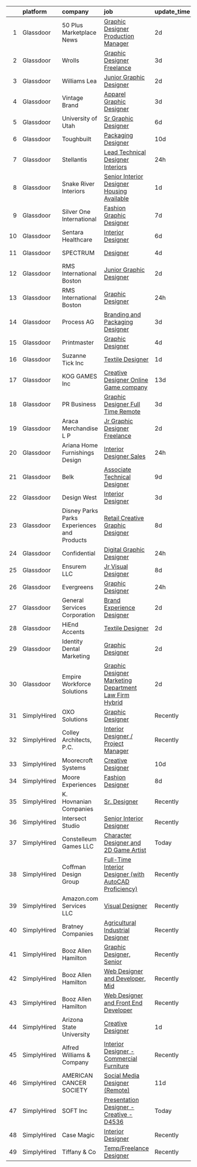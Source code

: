 

|    | platform    | company                                      | job                                                                                                                                                                                                                                                                                                                                                                                                                                                                                                                                                                                                                                                                                                                                                                                                                                                                                                                                                                                                                                                                                                                                                                                                                                                                                                                                                                                                                                                                                                                                     | update_time   | location                |
|---:|:------------|:---------------------------------------------|:----------------------------------------------------------------------------------------------------------------------------------------------------------------------------------------------------------------------------------------------------------------------------------------------------------------------------------------------------------------------------------------------------------------------------------------------------------------------------------------------------------------------------------------------------------------------------------------------------------------------------------------------------------------------------------------------------------------------------------------------------------------------------------------------------------------------------------------------------------------------------------------------------------------------------------------------------------------------------------------------------------------------------------------------------------------------------------------------------------------------------------------------------------------------------------------------------------------------------------------------------------------------------------------------------------------------------------------------------------------------------------------------------------------------------------------------------------------------------------------------------------------------------------------|:--------------|:------------------------|
|  1 | Glassdoor   | 50 Plus Marketplace News                     | [Graphic Designer Production Manager](https://www.glassdoor.com/partner/jobListing.htm?pos=119&ao=1110586&s=58&guid=00000181b887a100a36df6419f858a73&src=GD_JOB_AD&t=SR&vt=w&ea=1&cs=1_55571160&cb=1656658305872&jobListingId=1007969122941&cpc=1FDE87803EF93CD3&jrtk=3-0-1g6s8f8efk24g801-1g6s8f8esi6hs800-6bf9fedd19a12e19--6NYlbfkN0CvahHJL5dpwIe5nlYo2UZJB8CTXAEl9vJAxrd3EfdRQUiXPXWjnUXGn1R-3QLhorYvJltE_1l71F4RXX-FUMa5A4qz_cLR_RcL9qVK5a8LVnb1F04uU-f9qthlY1j6S6Xvr5TlpGedUeg0Tt371FcATXDJ2MP1HqzngRUML2PKuzvsusNDJopNtjwUGdAEbzIlUBjTc__att_Vrm_taTpEwyDPD_zMO0D6uXlKqwAcIkInF5MzfFohQpF_MzwDhdstQH_aTntkhBgQtl5g7M7wgjRv6fxpsUmOIPQ5wD0IIyoeUaTOGNm7XzG81Sn6gZHN2WlNHceDt-UidA9552nlESwys2T4cyaXUAWwXyiNe3NpvUZL4LNfi52kWkIX24mzzBtOZ3kRSHHGYVwrNyZBRGA4jRrzh0FPDPfU-cbjjF5tgPk0upb7NYknoH8LLZeLHztEVkZFzNoEn953GXVjeUxpqB3BGBZHuqM07Z15YLiuW4Ugex0G4MD89NQ-7wvO-3e03Jl4Uw%3D%3D)                                                                                                                                                                                                                                                                                                                                                                                                                                                                                                                                                                                                                                              | 2d            | Denver, CO              |
|  2 | Glassdoor   | Wrolls                                       | [Graphic Designer  Freelance ](https://www.glassdoor.com/partner/jobListing.htm?pos=129&ao=1110586&s=58&guid=00000181b887a100a36df6419f858a73&src=GD_JOB_AD&t=SR&vt=w&ea=1&cs=1_fa25b1c3&cb=1656658305874&jobListingId=1007966460569&cpc=1160948BCBA38B5B&jrtk=3-0-1g6s8f8efk24g801-1g6s8f8esi6hs800-041ec3a71ec7807b--6NYlbfkN0B-D9-9NFQVGBNdNPNKC6utMsn0MpSYDnBZpXH1dBjhhxFfKCu1Pp5vlKVK-P3_F2jnPn6QJJJN5KHhZ8PKCmg6NVPN9-tVtgVUiGrrU-n9in23sQ6zbgyVlcJRmKKULNjCNxwFH6PPJtV_IJyKgIwXsif3Vb7LYdNIXCJ9j_fqp3uMoQmbofBx34BY6Qy2o2wALsuo7J1sPKtQ_aX10xD1szMnwQJG67oegJbM3y06QpwnWJUapOaZcpRdt2ohSwtsbs5gMlWK5Rbuq2duZYCA-g69ked5Ag9mgL0FeCg6Q5lxlEnGcf8Fj3qy3A3Q-LHIsrZrHjszc7YcQRSPELwD1ZeviKlCwSJfbh5aOf44RKaqKSfZD_Z2E6tgUxAlEnPqxRWN5Rdyk1GxC6sRBweGrbz7HtAwSDgH7oavhJQxlRvpwLurIdPa8ipoq3e7ZUk7H4_VecnDOrBbrFRMjWfRk0mPLu8DsIXatXjrMrPXGAr-ED0OYR8h78rDGL14-Lg%3D)                                                                                                                                                                                                                                                                                                                                                                                                                                                                                                                                                                                                                                                                   | 3d            | New York, NY            |
|  3 | Glassdoor   | Williams Lea                                 | [Junior Graphic Designer](https://www.glassdoor.com/partner/jobListing.htm?pos=127&ao=1110586&s=58&guid=00000181b887a100a36df6419f858a73&src=GD_JOB_AD&t=SR&vt=w&cs=1_61b11529&cb=1656658305873&jobListingId=1007969808757&cpc=39A4E8CE329AB187&jrtk=3-0-1g6s8f8efk24g801-1g6s8f8esi6hs800-053d4a47694d9499--6NYlbfkN0Afw57Q_E86u0n5pDRa3a1ggl-5Y7CLs5OS8nOb7Upq0HshX7XhsFt-2pElKuJrb7zKk3yROsWDbkyHDyRVqytGe8DvKkNZlV7bY55yCgphnPG8le7go8oN4MJFO_zmXFZcVFWRucrqonM9smp3lio9p6vFvBXrzlz2NPL1TbMx7TphFZlGxdalpI4Z_fVzOQ6tPpn-RyR3lms2sUD7p1jwBtiWCHCtuhCryOM9nbWfNvXokADI8FCku-SzblDDcrg3gSuEpKy9yWn4EqOe7cpqfERv6EXeg5G2TP--h_aLDaJ_jbPJ5hos0HSFzpEXMGnmQzK9aG1i1ocEMFWdqdsuJEF8p35jl6O7PGUB5_zN5bBF4gTE9CHZlNM0CMzZ_qe12v22_N_JVaz-zK-lEsYUQy39HBHJdnbGEw-jZch-i5BUNABU2j8RtP8S-p7BUZBnGi4cJXF0G9KzV_wL1-x_5zRh4FOGRhNs3H7YWy6aUc7mbduAHfKtWcC3Cd3iATzSPagQRdc10NQWsecfTKqHpOoHpP2e9X-lYZD76Q7x6EibPVaCDiXxcPV7fJJQqkW3B8weIlXqzOYF6IQkZVTSEKhVa2nwp_cpz25Y2cqHRWf1n9nQdUyjS02gXzCKn8pj5hrIcjfRoYivhnNA_J54iV_5astMH1j_6pkmQZps3EOpj_7F-fukMQ3S6m8JmZDUtM4XxYvuZ6fqNzxVoToSRsejKCzCaKSyLOJKGRebisRKNjEGkb07QiKE7Qh9NRCeRBduy54SQw%3D%3D)                                                                                                                                                                                                                                                                                                                                                                                               | 2d            | New York, NY            |
|  4 | Glassdoor   | Vintage Brand                                | [Apparel Graphic Designer](https://www.glassdoor.com/partner/jobListing.htm?pos=111&ao=1110586&s=58&guid=00000181b887a100a36df6419f858a73&src=GD_JOB_AD&t=SR&vt=w&ea=1&cs=1_5c965de3&cb=1656658305871&jobListingId=1007966596963&cpc=48B9F4758953335C&jrtk=3-0-1g6s8f8efk24g801-1g6s8f8esi6hs800-38afed33ba83a072--6NYlbfkN0Cp_WSJKd_Pz82imZmURPbhd3kYBsiZi4lpMLOH6vOlLHXZ4NTKdKhMpodYg_ElUV7cxQWFwLcKdSa0rBgfGTtG9OcXUcYLi8qERdJqGePMQ73YsA5PkjWWSNlxCsMhJwaP9JHe2F1Qtix47jYDXJxKjCDlIfiwhvKHlYhYGpwz40NeK4bEwCyANToXW77uptGZkvnuMpGUF0RFPXbJlPkK7Fmux2hQ-Ls1jNXEVsC6cBwKGY2r4754T_6wDpQ4JesS0xN3-4S4u-nQ9Le-epxX7uaZRh4NkYO9mDjfHBc_LKZb_1DoEfROFh5OA83zm5qy6wO2tZTYZoxomz4dOCIkst-BUii5FEuneiHjrhlf_8QDmNe2uD86HOrF-rJa_K1sG-msb3tBlP-jgq8ipYPM0LAgygitDZ_xDmf3_aHNDsdcjSkJ5iP1YTdZDJtjOYX-mroCFw49iIF3nYFmuBWgF6QMA-zjHCxziLrFNJCdDow-GR2CJf85FO2MXyUdgCo%3D)                                                                                                                                                                                                                                                                                                                                                                                                                                                                                                                                                                                                                                                                       | 3d            | Remote                  |
|  5 | Glassdoor   | University of Utah                           | [Sr  Graphic Designer](https://www.glassdoor.com/partner/jobListing.htm?pos=113&ao=1110586&s=58&guid=00000181b887a100a36df6419f858a73&src=GD_JOB_AD&t=SR&vt=w&cs=1_194f9658&cb=1656658305871&jobListingId=1007961571118&cpc=320F474EFE2ECF9F&jrtk=3-0-1g6s8f8efk24g801-1g6s8f8esi6hs800-afc3bb64af27eadc--6NYlbfkN0CeT8FX21qA8aHoekqZMuZU4Mih5bXiRa2bV6asheKhAhaoLeXTMF9jHbL_UojsfzqzpSHmIs4S45S-29HJSgN8AW0ieo0uTzEy07rGXdMiyDQ0-uNhXp1bBgZ8U8mVOY3YD9WiBHEiWtRotGI5-_ogRUOPYmC2ah_FP9f_pfDImqohgzOxIqRRmvTWiW549aXRyRAE8SYo9SCOCYNr1IelXOZvsSh8RRU7evYL1Ajmf91IuptqjhjOUg0zQZM4b2iTw7YCgAPGiYl4iD5ssHeHyqpOI4WZjCSuQOtYqXXbyLmUWGfheVbsnWK_B95M9Cou6xbiVLrGtcdWOBxwHo8rvqilA8iQbieCYOQucQpF2-MiuvsoL4-IzJsPMgxLlZJe3DKf71ZQVqxsc40m-q_IT4Z0AqSPYOQMB3TcMx0DZkYPr2ZqdK2EsBWe7cvmCZSSYp5sbmXRRn2qvcRKtCqigYLzuvSHsVA%3D)                                                                                                                                                                                                                                                                                                                                                                                                                                                                                                                                                                                                                                                                                                                | 6d            | Salt Lake City, UT      |
|  6 | Glassdoor   | Toughbuilt                                   | [Packaging Designer](https://www.glassdoor.com/partner/jobListing.htm?pos=108&ao=1110586&s=58&guid=00000181b887a100a36df6419f858a73&src=GD_JOB_AD&t=SR&vt=w&ea=1&cs=1_17ee2aa9&cb=1656658305871&jobListingId=1007952430060&cpc=2069669CCECE0501&jrtk=3-0-1g6s8f8efk24g801-1g6s8f8esi6hs800-0b7d8448e62768bf--6NYlbfkN0C4BDBIIfYywdCnnQWSiy8nzgMXr_T-T3FVOPaJNWu58sZHQP4c05NbEHUnsO5ve6OuW10Oli3_DUMNxbEVmi82GZmU4jdpu38fPRpG0ek7tOhAinm8wbXyoXwmhT4b-mWKUgANTIcKIc0X1YcIpVF_SewikGBWXDbuiZcao1ss5ro8kVCe8W_Leo9dzysIyxE5aj383b1WEFAfQ65hEZcs9j7cB5rCEOBkI-vJ-hRdFmbeWc4wMKWU8YTGiIuaiZeZm_4wugnMIVo-zWkZOoU4GzyTHDdMZ9J4Qt5MwQ6AG3hjwSqwNnJhvmQ8p9o9HeLY_e3FCjM6sZQJLYUf46gEshT8MEM4vCP2S8cH9fUPgQudvRAv8EW3CqiC564tyGXwDHuyqCzIQ4HLCXxvPPaQQCMzePLWrzQ09zum25alVMopfr2dDwtOBqf-vejQAzOIIW246UNUmgf-1rgRv9RrvoNUcN0Qsm0d3b_RPboDkqqVxSdR7hGeBCqe7KTl1zYxRN8BcURaZSHGMw77Jq6-)                                                                                                                                                                                                                                                                                                                                                                                                                                                                                                                                                                                                                                                           | 10d           | Irvine, CA              |
|  7 | Glassdoor   | Stellantis                                   | [Lead Technical Designer  Interiors](https://www.glassdoor.com/partner/jobListing.htm?pos=128&ao=1110586&s=58&guid=00000181b887a100a36df6419f858a73&src=GD_JOB_AD&t=SR&vt=w&cs=1_0321573b&cb=1656658305873&jobListingId=1007975470257&cpc=84DBBAA61F05C438&jrtk=3-0-1g6s8f8efk24g801-1g6s8f8esi6hs800-a7487a9b286068ec--6NYlbfkN0ACPwgM8vN-agjfeQIp8j7bA6rWcStjIJMvSUoZk9GVGRcZyvcTqF-a7gQxn3akunbtl0DcCakr4CSyr1viAjE9pcDhFILEsXuSi_Mn9sUUVHunI70-08VZWDUmo2uobld-tVXQIQUQ4_mut7DLDz-vEaDsLcDzFwSnXIcq6GzMxK-eFMwbWXPw2m_szspC4s2htaTN3ddSaDadw8s2izmkL9cEtSCtaaQlJLHXdWViIM0AlKGjkXlhhLpCS0BhTsB1OImguo7lRaA3SHwM04uFCkj4HKY1WwWlKqgJ1gQ714VuYHvF5HEM3wnUssSN1y51pHIXQt1zs06WSv3nAxwtS_DAGxgaxJ5w_3mKkY65ocUoVaUW-I4N6W4QYrYanLIwyZ6uceHrI-3MIqdlQ-CE_x1dX7yO2lXDmkopI2XlMHkq85Tv4Zzr2R5CSr1u4OoVMH1wBJ8l7ahPbNo6Z23BFewhGrzNm2EVIUIJbC9aJerdhWvfVX44VvqT_nmS0onzwumVRKZ9xAh06089G0PG_bZGGiSsjTRtvhzETNJIkQ%3D%3D)                                                                                                                                                                                                                                                                                                                                                                                                                                                                                                                                                                                                                    | 24h           | Auburn Hills, MI        |
|  8 | Glassdoor   | Snake River Interiors                        | [Senior Interior Designer  Housing Available ](https://www.glassdoor.com/partner/jobListing.htm?pos=103&ao=1110586&s=58&guid=00000181b887a100a36df6419f858a73&src=GD_JOB_AD&t=SR&vt=w&ea=1&cs=1_da3d107f&cb=1656658305870&jobListingId=1007971244935&cpc=5ACA09512ABC1849&jrtk=3-0-1g6s8f8efk24g801-1g6s8f8esi6hs800-9d561ce979ab9908--6NYlbfkN0DWtRa9NJfjQIs4MWRRqD4F41esfMsK79cV24t80VXfzUKS46AXk09j1ncXjphbkWAdz2McSuqEVo2TAHOl5mEkZYmby9800p2Y6MaZvyfSJGNvEmZZK7GZevzepKKbmYWjlpx2YfSI3vMzNMtLJswrTiBHfKemWnnhFrgD-CuXIwleN0rEVnDrdNV_7uIkqkkeLRbVF3R_-sD7iY7Yo-AOL0U-X7FOIGyAHUQU1FbCv89zs5mwagOuwwoxY1MbtoRjYe_3DdfhLNfK1N9LIkBLoskA21WM9KSM8DEMIFwgMuQzfc1SUbTGCnlHJdJjrpMxe5zhoyuNE-4cELZxPKN-dPd1kww13fA7drpQQettxdCPPI26oqJOvV92OysoPnfenUzLA9gdlEdqvK60qTt9wt7_MVPyNl0IjkQ3itaUtNudcEKAigeyXxZheJDnbUG0T5aD5DpPpeCKbTCkWrpHDnSv1uiRnMZ_tVvMKRjvvp7ZSKcJCGLNjtwNOf-Lya3eU81EpLQ1Tw%3D%3D)                                                                                                                                                                                                                                                                                                                                                                                                                                                                                                                                                                                                                                     | 1d            | Jackson, WY             |
|  9 | Glassdoor   | Silver One International                     | [Fashion   Graphic Designer](https://www.glassdoor.com/partner/jobListing.htm?pos=109&ao=1110586&s=58&guid=00000181b887a100a36df6419f858a73&src=GD_JOB_AD&t=SR&vt=w&ea=1&cs=1_32cb91be&cb=1656658305871&jobListingId=1007960182730&cpc=2F9DD8B511C89582&jrtk=3-0-1g6s8f8efk24g801-1g6s8f8esi6hs800-3a6a9cb12624eae0--6NYlbfkN0CPKkCvCkja5ODHbDGpYljTShcneim2dZY2lAzUYGn0_73bX5U5zSpw1-HyiiWgRcUjDq3i3VUoVJlTgkZDmhvlXX518Sipwod1cTQiTxAsFXCPT7pTeq8s_3FoszeZkZC-JeecFrGFslj4r1eijsPk-JPu5v57Clh1fePcP5cvQ-NvLbo1Pbp252Tlzg6U5gufFVt7k4X6LbJTOcU6DV1cz-o1ORFFV7SbeHoy6Dy21LLbfiQAFUCDpRB7W__J_RA44B0URVs7FvYKOxejD7uFipgiaDFvtNPIoqAQjxWgDhA3xz9N8kvEk3j2trtIO08WYHfL0ZAlHu3sJruWQj1s3v65sSKvBHXiv72AOSs09wOz8wp6i_5QAUlswu7KD62KZi1Hs9-MFrLn8bdFFTuJpWUN3R9tUHF8PXXeHZMv0nVw-V9ekUetTa8yZjhmaRqy0enMw-o7P7DqIg73ONQ9d1bRalbHLhzYVBAjYvVFQ3_ekPcFNdwwRMJV7naBfslqPd_fX-JElA%3D%3D)                                                                                                                                                                                                                                                                                                                                                                                                                                                                                                                                                                                                                                                       | 7d            | New York, NY            |
| 10 | Glassdoor   | Sentara Healthcare                           | [Interior Designer](https://www.glassdoor.com/partner/jobListing.htm?pos=115&ao=1110586&s=58&guid=00000181b887a100a36df6419f858a73&src=GD_JOB_AD&t=SR&vt=w&cs=1_8b0f62ce&cb=1656658305871&jobListingId=1007962506642&cpc=B101C867B3EF2D75&jrtk=3-0-1g6s8f8efk24g801-1g6s8f8esi6hs800-7994117a7e047eb7--6NYlbfkN0BR10NTQfaB1yo2JGhWaVBWoe3GU9Ykl7KQ6wmprbJkziVFgZ-JEYuOUk51A-EqTm_dAzvgjvmxf9MwdReZZ1c0joDCD1Me5h4nIGpARPchOQREjDUWSGBWOeO5M_PyGca0h5tRCbThnC1LO6L764U2Rkft3yafMcI_38eksdvBjltif4L9QXFIrMp831E0-Gg8F1nDHOiFYNXFShAKgV2lkRFlo25aqsGgcZnZn2sMS2biGbgldcDiwYZGWn3aobOAy3g8aVK_7zWoxUSeRXjZc3LppQLSqp5zOocG5z3PzfPVxUj5AakMbgwOkCEph0du43BcbJjOPAFAuRQ2uBsgjOptEruzyzi0k570XvtEtzxjBAnJhonhHfpf8FB35NSc0eMbeLpsKjePf-5UM7RMY-f8JN7_haKAVinSr_Ivm42uUmgFDqgmhbvwb1iDgH8ExzbJR5dQJJDOYILoYyrgK5Vz0kVuQ6i-YOZ0g_2ZKSUmVUtUcDbaaGYB1BId4DxB5YJW8SESUTddCFcSqDHT_Ixcbeup1DH6hMptgbhoNQzeQcUbDTvczGq__YsZ08AJWq9rPDszo61QMtaBQPS1_V1j8XloSv5GSYAsZ-yn52bbyi6mcEwdITmlitWi7VZYvEYUVBbxvufLlHZNuWrhn16dvywU9hZAOQt75au5mtByPS2-0yV5CInyEvDTl1vVsixY2yLKcQd79ImdIEIQvhA6n2R0rDtppAjykJm8kl2plzkhRkzKwyH8PDbqvLvAylmjM0D_lXIqjSiQnieMFkZfHkiX_lRqBR5CZyFPLWy5Qh9w0CafGzbJYyo8iHCyFPzPQehADAgJDSwyb19K8-nHZN_FRbkLf0rjwTBPHr2vOtE5LH1XkwPdKYpTdTpG2GMoZzyhbRK10UbSlKsLkAyO7G74AC5BTmIhL7zNMceDMVbMXc7WLZyft0M30g5h5T_CCbmK94c9mOJtbxLLQnD_V2THTY2F9384_mKUaTrUdb2ATpNZTWRnxFnqF23MM_VULpGNsiXP15b0YjjSYoW4o7leZx023WTCIOjK3ZO7kC_NaaREZz14OOh4um1Cm7c9c2ik-PvN81-OUvItShMfpKSblyuh_AI0dLjhMJC5OLKScc12dw9xEf0AwSEr_d5d6XVecJlvHOf8x4LD) | 6d            | Norfolk, VA             |
| 11 | Glassdoor   | SPECTRUM                                     | [Designer](https://www.glassdoor.com/partner/jobListing.htm?pos=107&ao=1110586&s=58&guid=00000181b887a100a36df6419f858a73&src=GD_JOB_AD&t=SR&vt=w&cs=1_4afa2366&cb=1656658305871&jobListingId=1007964859367&cpc=92BEE8AC7E71C1CB&jrtk=3-0-1g6s8f8efk24g801-1g6s8f8esi6hs800-bca17ddc9c90627d--6NYlbfkN0CeXNZYxOzgf11O9-TFJft4I5QLQjKTqoL33Rtx55G7TvJvoeF0OvnaEShlzRsRct1467AX8AsKdAvFS41gaH99N4hkCd6XS26Eq5YKWK9r3pFN-0gSKkMv9CrFJpbE3QiMHaOKlApa-BFelzqr2Aua1Z6AmSDI5kWJBRAWIfFAQUCJPfM4LOOW13IHNA5UwDgc6mAIrW_l0g7esV2A6304YH_qS_BqnmuQDt-w_pqm1b8T1AA26kOxQNr4tygmbWGsfg2nztcZ1720YlBbKgmOq6CTPqgNo0EH7LxKVqWzTvzGc4tyv6ml6BjaXy3utVkfgWLiFwwLuZg9AKPxSfcMoSX76AjFSmMHhHKS6hPXAWEkGcoBYtTWIaF4PazYak1Qb9uAsIUO9EGOfAUxtUhoP_KjyzxnpHih_JdNo6_Bwx1DaWX0vRFNDlS9Hi4vEQo%3D)                                                                                                                                                                                                                                                                                                                                                                                                                                                                                                                                                                                                                                                                                                                                                            | 4d            | Greenwood Village, CO   |
| 12 | Glassdoor   | RMS International Boston                     | [Junior Graphic Designer](https://www.glassdoor.com/partner/jobListing.htm?pos=102&ao=1110586&s=58&guid=00000181b887a100a36df6419f858a73&src=GD_JOB_AD&t=SR&vt=w&ea=1&cs=1_1bdbbecf&cb=1656658305870&jobListingId=1007968298202&cpc=2F725E1A875689B6&jrtk=3-0-1g6s8f8efk24g801-1g6s8f8esi6hs800-8526650b97a9b427--6NYlbfkN0AWUkPSBEGbNETETrr5xut9VE1YrRKN45mYRLi_1p_30kWStHob39bSjBO3i3Lc_r_NcKkVnO_zhwk0v_kUHdFA9MpWa9HzSRSTsm0THGo1RMaq8IIngF08a-5g2U6acn9yEDd5470hEbJ4F704q7qAwHUhKAhilhq6smkadw78PT34f_HVYNAqOybNSXQLtvvTVa-Nr9k-nzW2YZNAHXztBDLmaA2YRKdWRJgNFIHPDZKrzF-O--8CDTtbLyBjj-_vGpVfxXqtucmC3njgfCjydbOgaxeFb0aQYixVMxMtoIFpR4V4EaXoivfdmaPpWDZgAb9tRmaaF89VJElIRxWQqkZH5P86GLyDkLPYI_rXop1IdLR-Qvx9T5crR9x0WbKNEdOskxJumxRDsVIeVEpT1B9VxB-P03SRg9jdkoI88a7xwlRP923VF_E-nUPrXFGInqpPRcaVFDCazBqlTH1EQ3q_OIIUqZB6amaZW9edAH95irWiZyNhrYinGN8FSiRPUG4Fx7aDdw%3D%3D)                                                                                                                                                                                                                                                                                                                                                                                                                                                                                                                                                                                                                                                          | 2d            | Andover, MA             |
| 13 | Glassdoor   | RMS International Boston                     | [Graphic Designer](https://www.glassdoor.com/partner/jobListing.htm?pos=118&ao=1110586&s=58&guid=00000181b887a100a36df6419f858a73&src=GD_JOB_AD&t=SR&vt=w&ea=1&cs=1_21d758f0&cb=1656658305872&jobListingId=1007974022037&cpc=D99DB9A39DE67464&jrtk=3-0-1g6s8f8efk24g801-1g6s8f8esi6hs800-b4ded0ad6d2ea54a--6NYlbfkN0AWUkPSBEGbNETETrr5xut9VE1YrRKN45mYRLi_1p_30kWStHob39bS9eXwBobFhlyF4FMTrxSeGJK8mzUhEzH1AMRk1u6xL3k8QXpCNOsD9jephBxXdqp4nW_W-gB8WJG9ixJ0QsFTQA_vlMxWx5YrWDem3WDSutLF9wgCv5DhO9LqTRn0mar0x-xsb0wWkj_ETg8UEDBw0noHwm3F8PlPzGuKwn2LYtj5bHPVFjjolz2MJPpJ-7n2-rV6fyr7h5CNZVum7uBjKbTmmqPzUmk8uESGUqyAbUPtVkEGTBm6jRx3cI_QGTDLQz8X7-s3QFN2mALYo_VoMBQDL7QLTMIb82kdyAWpZG0j333vvb1pxmSbvR81OvVqZ905-VISLSuL7763-tvFmCR6M4KiYEggHnKcwgTI9XY1NIjY1bkEmuRR4fMMsbck7c8lMDZaKof4YvXUOgvPeHvv38AhqMaFETYGv00ieV2eZbbb0kA-QiXapD2oKtCd4yRzHUKKqQvxeIYu0g9Pbw%3D%3D)                                                                                                                                                                                                                                                                                                                                                                                                                                                                                                                                                                                                                                                                 | 24h           | Andover, MA             |
| 14 | Glassdoor   | Process AG                                   | [Branding and Packaging Designer](https://www.glassdoor.com/partner/jobListing.htm?pos=101&ao=1110586&s=58&guid=00000181b887a100a36df6419f858a73&src=GD_JOB_AD&t=SR&vt=w&ea=1&cs=1_f116bf25&cb=1656658305870&jobListingId=1007966773609&cpc=451933188B21919D&jrtk=3-0-1g6s8f8efk24g801-1g6s8f8esi6hs800-8ff9b889165fe325--6NYlbfkN0DdNONLqhA8z6QrX6vw37qu8cGScUjPKwqVQr3YAsb4-4WTJI3A_wgZMMbJk-JR-k6XDuSuM1QXAjKzbPz7F4GCNQ96wTGCtzMdniKO-gkPQqC8XHUi2vyluXx3_HjqUU2IqgGd2UtY6vwGHRN_2bHJkogKg6LYVuYaV9wGEnhuViturJ039iS_HsWn7NV5AqmamjGzh7x4oXeBNhptqLybirL1izdCZmk-XxedXZcNH0h1N5Gxl7nSYRN4-a3pD8KwXHTQr_gTAzJAa01S1J4RHeSUnjf2ceQ7IMUiIVZv-6JgrUzMFI7jb8dtpsQw5wbCZkXx4-BLgxcp49l92c3SLUEtK5NohTl5gScOoh7COZKQ1eTOKk-mbAsp9ouFAVc0e4Zj2PKWq6LVtCcCvvWkdzvVJGyYghxVlug8qD3bZVesW6YpFEnowlfHnI5tZLzSsXxle2pzzSkv6GfSkhwrq2DO7VuoL-pePyy9hKfn-zXmn342PYME2GH5nnMEHHsFSpszUl5qng%3D%3D)                                                                                                                                                                                                                                                                                                                                                                                                                                                                                                                                                                                                                                                  | 3d            | Remote                  |
| 15 | Glassdoor   | Printmaster                                  | [Graphic Designer](https://www.glassdoor.com/partner/jobListing.htm?pos=125&ao=1110586&s=58&guid=00000181b887a100a36df6419f858a73&src=GD_JOB_AD&t=SR&vt=w&ea=1&cs=1_c89e0dbd&cb=1656658305873&jobListingId=1007963750432&cpc=6193B0C32834B022&jrtk=3-0-1g6s8f8efk24g801-1g6s8f8esi6hs800-9b8bd9d780b93bcf--6NYlbfkN0ASRcxed9sO92CpqDpUdGpPijgiXYXHBvP2m2p5P2P8xaOk1A7j9e1V8eh_OIARi5Gc-pxcs30LUwqLcXLUZ8NMaPRUq8F5sUzSzx-oDY0lDu5VTKpIp2tgG0bqfrD0r5PUgrJVhCF0ZC-MoNVvGjnIliAhkCmArHXyt-uceP_tkv86aedd3GFDXJL87BFORFdpmJRbzCoNFhfXaYtMhLXKH22KAFwZZX_VGfyU5QNQSn94mtU5uEjme-E-pauxXg1mwMzmAtK8xrv8CRgfMiGmhnSXPzIZenGw2b2if3fVAg59JtOmjqAolRm7Dy22KAWkmbex90z_N5eMh60HMpIX7FNUUx_anStcDqpS1QnYVGmlbLs64vkK0AdBOcrnpXPDiaMxYobhbr6BKUqEDifEb98pVHvdIC5LSwrpGJ5fa64xN6tRwW3FomSuTtxjdmhGQgTQzvoLWYYLM6RBD5O-dyCGoJBmAyWITPJhtMEm7Q%3D%3D)                                                                                                                                                                                                                                                                                                                                                                                                                                                                                                                                                                                                                                                                                                 | 4d            | Norfolk, MA             |
| 16 | Glassdoor   | Suzanne Tick Inc                             | [Textile Designer](https://www.glassdoor.com/partner/jobListing.htm?pos=112&ao=1110586&s=58&guid=00000181b887a100a36df6419f858a73&src=GD_JOB_AD&t=SR&vt=w&ea=1&cs=1_d8425b93&cb=1656658305872&jobListingId=1007970891606&cpc=D2F1DE17EE1F43B9&jrtk=3-0-1g6s8f8efk24g801-1g6s8f8esi6hs800-32fbec3a7661e491--6NYlbfkN0DfhRLDY5E7BVY3xhBTAobuSaZ3WR2SqAJ-w4NHeQGDZ4N7kqSqiwTqZdKynYK-aVe9uDLKZu1YDgz8v-klLLvGYMHILwjggHResIsYB--ugqZTxruz1bvW-KE9RKjEXU5DFCNPE79cPf5vQBSphE7TGF72zOQPOJ6YIfw1ybWx_rEBgYXSRsmtdWxEcSMvNe4hzzcmJxMo0bbSrSiCOncs6t4_x3_ydI7yBbKRf0ePn-ZCafrVtJ6ZmIDYtr7RR1P-HAZ_pgbAhMggxlO6gThaQHCcZiTvGaLyoJgdl-fKzFU7aI3Zfvmub_kH-sSI0UlYXRjajak2Z215KzfAr_4sEtezgTfoEyo0QtH27F01A3sCDBANa8Nb5a_x2u2YHa9hS5LB-RO6WmLQyl8SsODEZr66CogyQKAttYmagerqtaQ3IsvbBDCInu-E5SoWv4jo7Y8UlugOISYUiqQBp9irIyzD1lqmiWUTbm7YjjPlp4DHFSyJrF5rgtbuuBTlYk0%3D)                                                                                                                                                                                                                                                                                                                                                                                                                                                                                                                                                                                                                                                                               | 1d            | New York, NY            |
| 17 | Glassdoor   | KOG GAMES Inc                                | [Creative Designer   Online Game company](https://www.glassdoor.com/partner/jobListing.htm?pos=126&ao=1110586&s=58&guid=00000181b887a100a36df6419f858a73&src=GD_JOB_AD&t=SR&vt=w&ea=1&cs=1_61e4c2b4&cb=1656658305873&jobListingId=1007947674001&cpc=D2F1DE17EE1F43B9&jrtk=3-0-1g6s8f8efk24g801-1g6s8f8esi6hs800-8a1a86e0136e2fee--6NYlbfkN0C2_-7U54N-wDSELFzlWWfwvL9QdCxqBWzVlSk_ui26t_fulmz07KO1ga0BALw5C8QSR1aLfjWsulJIZGZbD7NLG_nqdmAifqZaIVnmn3dXy694P6MNktS47sjistGr2PMEZnABedQ8Bb-Gy_bq_e2Ljh8maaU3xe-LaH2muyj7Md8mFzkDKKJXJpObhSX60mQ9RHnJveyNg_pD1zWCL5DumpxkfvvaBziL1_83gpAKEYwS7n_RuXHsT0c04SlKpH_yPh6zvBk_jstE65n9OhfBF_E5SpzQXx9lbHitFsnbKBF12hCQmNJxkpm5L9Qf_ZqRQ3OOs7IhS07mi0agNWRld60N27qfsGyNF362m4pZm8JlxUraFUnLMraQPvz9bdqwjspiJPbl2DJkaM59S_B5wacecEKJZZuW739HNXiLrC3P4Qn3UQ1J1B2pH28nDN72un2TN-nwt0y4b13uxNZuyt-ObEs7OOVwnq9HuWQzPFqp3zz4bcOpgkxwE-bmz3uYkgkbFXRJkFw7GEi9wd9jtU85tSNHOT4%3D)                                                                                                                                                                                                                                                                                                                                                                                                                                                                                                                                                                                                                        | 13d           | Laguna Hills, CA        |
| 18 | Glassdoor   | PR Business                                  | [Graphic Designer   Full Time  Remote ](https://www.glassdoor.com/partner/jobListing.htm?pos=117&ao=1110586&s=58&guid=00000181b887a100a36df6419f858a73&src=GD_JOB_AD&t=SR&vt=w&ea=1&cs=1_34048cae&cb=1656658305872&jobListingId=1007966459820&cpc=F41FEAB56D215062&jrtk=3-0-1g6s8f8efk24g801-1g6s8f8esi6hs800-215a19451a257366--6NYlbfkN0CjwBwvfVX1b9kDLr-RY4VyrIfcKb_a4-FgxXoxzwQLf-5TVTX78as9mxXK_rXE3KMZ-KQ6gN7acdxr187QaNw7QG2-q4Z_ctUwf4TLSGCvObpLusFm-N9_23-ESTFwS6zU41hUkvMqLoiYJUcqnqn4frsANllnSaFCsUH1psxv4V_GKL-sfNNjY_kEtdzYmm0Z-U7a_ooVC-7zoXSNli5d6RdxThGRqBcRQWu49AL2gM3pQ7HNty54A4BZvJMgjdY4DNmHRBI7IFfZ4yQkwWSB_HVmnuGKzIPu9vJIU5LokIrqGfk4dCcN2dRtRY5pLeows4lomw25r2Va73Jz3DMb5T-8jyi0Oh3USXAE4JBdNH4A8G3gx2vsNOFy8kpiHtW8OYL_sTQLygu5rw61se3vqn139x51EwmbPFDQL8sKTCX562VlM-CsCgGsGDL2AXLv_HgJF2S3svKVVyz1JzuMbErN7_Nq4zUtfEb_s4qtrO130Xq50nBVRAE87D8dVcU%3D)                                                                                                                                                                                                                                                                                                                                                                                                                                                                                                                                                                                                                                                          | 3d            | Remote                  |
| 19 | Glassdoor   | Araca Merchandise L P                        | [Jr  Graphic Designer   Freelance](https://www.glassdoor.com/partner/jobListing.htm?pos=124&ao=1110586&s=58&guid=00000181b887a100a36df6419f858a73&src=GD_JOB_AD&t=SR&vt=w&ea=1&cs=1_17d46087&cb=1656658305873&jobListingId=1007969224262&cpc=8795CF9063CD573D&jrtk=3-0-1g6s8f8efk24g801-1g6s8f8esi6hs800-4f202b68e8795897--6NYlbfkN0C5jinrRu9OFhzXOfMFG0wpnKYKfiIowwwIeRu8MnNJgc43Lf5OFtMVXfVG-wWgMYDgDAzBkjvsXjKsXQ7SrSkLqya4QFyStzmb1_W01uclnUgAK8sxOWNnjIF6s-qGzhS7Kc8xXrWAM7esJsagZJAwRebVVFNtMgVKaja0ngpl7nMb2LUak-EunU9xgPdp0sEYc8A8nIJiPQ-fYLUk2HX_OOEA0yK6ssjQAwbjw84T8s1SMF3K7fOA9jLAxb3E2wjvIy8iIrhnvOBmIrHej2n3YFt2TCcfbAiQxY6jjqQgR_vS6Loo86uzSfb_OKae9pwX2LB9jSWvFtNVbyURU9x2xTkZwPZEAIv--TotCdjdzijeXdTUkzEomRe1Hrm4za-cciPOZ-QpHT1Pb_qRIiq_bCIP0i_vfYKPAyA6hfoEbfvgjoralTL1robAwhDhezVF-fo6-9YBnYYKP0J8pB6kkuE33vFuSLu3VG1rS3pi3iKWrLb4QauPGiQ1v0m-ifg%3D)                                                                                                                                                                                                                                                                                                                                                                                                                                                                                                                                                                                                                                                               | 2d            | Remote                  |
| 20 | Glassdoor   | Ariana Home Furnishings   Design             | [Interior Designer Sales](https://www.glassdoor.com/partner/jobListing.htm?pos=123&ao=1110586&s=58&guid=00000181b887a100a36df6419f858a73&src=GD_JOB_AD&t=SR&vt=w&ea=1&cs=1_55e16740&cb=1656658305873&jobListingId=1007973894388&cpc=F2E91DB1AE7076E1&jrtk=3-0-1g6s8f8efk24g801-1g6s8f8esi6hs800-208c153092b9f981--6NYlbfkN0BNcBaoLsftPbLSCeYpgB1QI2CYxd517dwwRPGKtRGXAIsYeGTWhUqjxwFigNzWnAEcXTO3Rsnl30u1K19xUDn2cBxUg2pC5VsK9F4ETckIrhbHd3IZ6mlRSd8KMw4LOhSAajrmFQ-mURuKRkA4wTGvhg_s6tGU77SABsBT-9Y1wX5mi_Nt1ba0P0AiejROhq6bzOaMxIYA55zbkW1ME3e-3pMkQ1g91wRcm1A5TgFzHddLQoMrzq80eEgbc6qorC33XMvJboPLMRZEymF9duJG__IZKXUBPixJTQnkTAti5NRKsLZJmXuCn8XU00Zi1c09UZyxa7pAil0hd62G79nwemnaL3OtyV1gQsOJhOrGNtG1XZSql1brR_ZF_3GWFtJY4QtSfXtJ3_2BYiF8XRxWiLndVQd6IzwXwcfVv4fYBvLWpiDC35hjFjw5lN_Xlq6B_zk36JjgK0MsKPr8E8bAcECoDq84-O32psjnysad4_dBL9kOKFOU6glX01JCHkOW8P96pNa0xw%3D%3D)                                                                                                                                                                                                                                                                                                                                                                                                                                                                                                                                                                                                                                                          | 24h           | Cumming, GA             |
| 21 | Glassdoor   | Belk                                         | [Associate Technical Designer](https://www.glassdoor.com/partner/jobListing.htm?pos=122&ao=1110586&s=58&guid=00000181b887a100a36df6419f858a73&src=GD_JOB_AD&t=SR&vt=w&cs=1_c5598fae&cb=1656658305872&jobListingId=1007955653646&cpc=39A4E8CE329AB187&jrtk=3-0-1g6s8f8efk24g801-1g6s8f8esi6hs800-e80d341a6c1fc504--6NYlbfkN0Da6J51kXWVbKwKvqLrPU-n_Lo8-YIDkUozJ5xEI5XbK5RbcwwFnbOzbi-PuFpPYiqu_xgLgKCdcdMteMpHFo7Ak7FTMxx_vTRKQKRj4VD1EhkZzH5rPeraMOz4OMT2JgPKURuYzY_636Og9sr6fwPgeGxwanhP5_k5ncOf_bwbWp1HVCEygv2kJwhjs5omHRDYMKoqm1Pb0hrDveymtRRkiBLnKL4IJTH-cq1nnHdSS5E5HRGl8vM9y9W2uPTDxw87idBJwOBra52vuOqviBGcqBJXunt3UQtWeG00V3w-ic-dR64aak2EGg_DcK7KV4SlrZ4j3WbBVCsLH823m5dLjh54YzRm67QpL0nObsQrjwTwlRclAiw4T_gxVW6WnYBZn1khMblNz6-Ju77TB3dZ_j0e2yz7YR-12rZ5uAXQ-CCBuyrS_yfkPKASzVuQ1kpBs8mh2lIwmDAH5B_wwzAor97kgPJjBH3peWZkT2QQg_sHSPekLuvQgyR6DXZk65zSONJosdSRNYVMSMngsOW3SHykg5AHEWlG7JWsl_w_LFwRdFJKbGz-iAamA6khZpBzaozdjVh7GaQi92wWFUEoaenhgmn1EHw%3D)                                                                                                                                                                                                                                                                                                                                                                                                                                                                                                                                                                        | 9d            | Charlotte, NC           |
| 22 | Glassdoor   | Design West                                  | [Interior Designer](https://www.glassdoor.com/partner/jobListing.htm?pos=105&ao=1110586&s=58&guid=00000181b887a100a36df6419f858a73&src=GD_JOB_AD&t=SR&vt=w&ea=1&cs=1_8e60bc38&cb=1656658305870&jobListingId=1007966004117&cpc=FDA5FE10D8E00596&jrtk=3-0-1g6s8f8efk24g801-1g6s8f8esi6hs800-18a73943e4846c01--6NYlbfkN0CtwOkgDuej6vPfWODMxjOIyNEohQmdYMppGq8y8dOpBoPWn88MwK-mAktsD9MlZdJzTZ5t-Tmf9AsfKnZK5jv2bxEaoBrPJivNH2B-xGjJTsXdIoFbqEUz9Kdk87JsAStOK73BwcOLIlMIgsv25du87lH2W5u4-8bGWJGQp5qgs_ov4PjOmHF3i_mnXduYb-CB14eVAfGe7KN_aSS_08STWjGNIa0jUwD_gQRpwg0WoalvhHOFgi8AGNePHAJEOoIu8EUe_EQ9K7mLIv5-4C8SXKg-wFm4g4oDaB5Z08adjGz7lvlILSLZRsX8T-ce5cKKhJabA_UVDxb8jpqhQBdV8zTUqNR0Bsv4iKmcVRgGQgXY-Xl1MNZKRIWq8ogzXQG3TBajVphi2iY1bnHd8d_B4R7jcM0Ki7UN6lx6QOKgGgU1vvaDnExjSemAfCj18wUqluIBfstr4Obc-Tlfitri-9vpdqA_mc0Cpfd4pxPvUmoTpEyyCLQ3M80f_5RVuVs%3D)                                                                                                                                                                                                                                                                                                                                                                                                                                                                                                                                                                                                                                                                              | 3d            | Naples, FL              |
| 23 | Glassdoor   | Disney Parks Parks  Experiences and Products | [Retail Creative Graphic Designer](https://www.glassdoor.com/partner/jobListing.htm?pos=120&ao=1110586&s=58&guid=00000181b887a100a36df6419f858a73&src=GD_JOB_AD&t=SR&vt=w&cs=1_ebd77bf3&cb=1656658305872&jobListingId=1007957502125&cpc=1FDE87803EF93CD3&jrtk=3-0-1g6s8f8efk24g801-1g6s8f8esi6hs800-0a9b1f562070718a--6NYlbfkN0DAFTyt7pbDCC2JPO79CSdi1dIb81yjczP5qsKcZIxgiRd1qisRd4re16D_VG3-wzXeQXsc8zZdEi_U9Z79whJLQumOftp7FQ3KqBzuQ6zypcCwST9qRtgDtFKLqLXpVT1G1yilVsKoeBNYNSdXvBsk5icOJZ25-q4X_dKh7_n5Gmmo3U_yCHVlPh5g9IsjeIRUxWRNh9Va15SiSBjahLdxzIbbQ6kMhxaZbiidz9yMKx3fjjDWZ2ouZBbzCVemhDmFc6aY8ylJA35ZBigmZ71lNrmEwUDf0pR_HqkqAchv-3P9uGLEI-VEFoejbF8qoL9K7k2-1Og7RdzLXD830FuCHADE1Pt3mIbvPsb_vUdCKX1OGcntW-ynZtjZD9rc8O4JjUr2sLklpR2zM7Ko70MBs_9nat1YPDUAPUuP1L2XeFoDGSSn0xMpwhFspAZenmLy5C22f9t_IQ%3D%3D)                                                                                                                                                                                                                                                                                                                                                                                                                                                                                                                                                                                                                                                                                                                      | 8d            | San Diego, CA           |
| 24 | Glassdoor   | Confidential                                 | [Digital Graphic Designer](https://www.glassdoor.com/partner/jobListing.htm?pos=121&ao=1110586&s=58&guid=00000181b887a100a36df6419f858a73&src=GD_JOB_AD&t=SR&vt=w&ea=1&cs=1_a62b8a7d&cb=1656658305872&jobListingId=1007974093076&cpc=BAEB662971763A76&jrtk=3-0-1g6s8f8efk24g801-1g6s8f8esi6hs800-7eb5b9c1c375ef72--6NYlbfkN0ALlVE48MWrgt2d0mHJVX740zmIEL60xmbxF1imK6ySVLMdwBxdYI_MIp9jRT0hFicOCAET7PSgc_zlWXnMBTb52g7u1GgWsXFq024KZeiGS-haZbCsXXvJ_qalQD9-gxWvcX8g2Yk_qD97Y_WI83o9OZqHsFz0vTryxVXUUwrNWb1IC2IhrUlp9edh1-u2DFONPW3IM5Ztqz1hShYA87gp-bQWDNC5DDIb7RIL_0fwf286ekB1an9xL6rU9VJzFn4-ZCxegexRRL2tBD9UhlPCXQQJXpY-SAx_DKuwSmfmdMKKysHhS-bOPeS_JPfL5t_aRXbpIQ4bpA16s2fhAsp-0Mp73QqgLclxDolRKLIE2ZiAuwxpeOSC77XCD1TzhEmnduQ3lVzbrzUmM3aEcthfUN2uYdEds7K09iEFHl_hOsoQfGSntWKJzS0nrUmRgpVUCYm9aDzoP3tfZ7xiX_x1YXew3G70tYi4-X74AEO0Y5CnvxgvxrDQlqr4TLyeUiZVvOdSJTQBGw%3D%3D)                                                                                                                                                                                                                                                                                                                                                                                                                                                                                                                                                                                                                                                         | 24h           | Fairfax, VA             |
| 25 | Glassdoor   | Ensurem LLC                                  | [Jr Visual Designer](https://www.glassdoor.com/partner/jobListing.htm?pos=116&ao=1110586&s=58&guid=00000181b887a100a36df6419f858a73&src=GD_JOB_AD&t=SR&vt=w&ea=1&cs=1_01b66ad8&cb=1656658305872&jobListingId=1007956636868&cpc=E1C07D31E98CBB16&jrtk=3-0-1g6s8f8efk24g801-1g6s8f8esi6hs800-6ed5b5f700c444e2--6NYlbfkN0DzaDHVbxJ-LJZej0v9fk4K-FwNocoxjQ_zxp68kPBvctOBIAfBBfY8TTgp-vkQ-92ZLKeLyv1UpXDT9hgTSCR4m-aym0K5QkTslcJbRPE4Dq1aUhBiyg5QUniI3enYsJn1rgZBNyiVeoqIL_MqhaTSlwgvg24fbuPNlvKlsd4hN1ikplXo1gNbV5HC9roUpLYkyvk4Lqwxlagwm3Ga6g5b6zTw-Lxu_yTk99_MKeoJwVIlaAoFvtOrU71Y6gnrIHMeDmkco4T1dTbzkMSrWwb1sNKiVtUMN7Xd5NdM3n-0G3scvo_ElWWmVDRvm7_6Ryj1pPLWi3VBcNlA0Og7G9QjyLimjJNTi7T--xd2Vj5kH9pfsIbyvTGAjWEO-jGMEhmw6V2tOH1Y7RpowOamvaMqtbo8b7kTZfYFAFoSZ6mxciAPGZjHPAuXFxozOMcWkjksgCeJspxovcPd_3NTS4aNtPtHLrMfKfRAEuinuurYYHkff46CMxESJbvfSBQtOu0%3D)                                                                                                                                                                                                                                                                                                                                                                                                                                                                                                                                                                                                                                                                             | 8d            | Largo, FL               |
| 26 | Glassdoor   | Evergreens                                   | [Graphic Designer](https://www.glassdoor.com/partner/jobListing.htm?pos=104&ao=1110586&s=58&guid=00000181b887a100a36df6419f858a73&src=GD_JOB_AD&t=SR&vt=w&cs=1_bd81e2ab&cb=1656658305870&jobListingId=1007974128071&cpc=B5F6D74B4EF69A07&jrtk=3-0-1g6s8f8efk24g801-1g6s8f8esi6hs800-9ab55fee3937bfdf--6NYlbfkN0CJYS1fJucnlYspwxalzeNL4wj52sfNF4Jm3P4SmeWl7saCf8Hf0dIFNEOPjlW3BaT3wqo3JLV_01GMEK61E3UVLD4QNgMTP0csNi7-Npf2yx8qWkccUt58fPfGiKqPDi4ZYGU0tUT82K2XvWdDa2kcDIXI-qRwdIXUH-_vZuOYbawfqN_MwUlxYfoir09lYCFHdw4xDj2BGM7M0cYx-7c1KAnKk-LvyOm48GHZl3tDzA-bKRkMmOdpkCSIZ_CwOioI7cMhUVzgvEvT54TacJmss3hxDIBzhVHZWr1CtUweZXtOIyFTxiUfKDdi-M2mI8m8Fn2aXayK_gmgOjnw3VVRk4p7RZ5PoKMpbn6lWL1eceIuUkCwprkGjhZaVjmwYIngQajyE8N-IN0tiRc-sQb40ssC9of789iQ8q4WWFbloqmuJOPdi0pTjZyDoDDrScj8cprAj0m_6uP_PK3_0EaPGlHmXCi0BCqXlI7swxbhDA%3D%3D)                                                                                                                                                                                                                                                                                                                                                                                                                                                                                                                                                                                                                                                                                                      | 24h           | Seattle, WA             |
| 27 | Glassdoor   | General Services Corporation                 | [Brand Experience Designer](https://www.glassdoor.com/partner/jobListing.htm?pos=114&ao=1110586&s=58&guid=00000181b887a100a36df6419f858a73&src=GD_JOB_AD&t=SR&vt=w&ea=1&cs=1_888e1e34&cb=1656658305872&jobListingId=1007968546694&cpc=25F7D4ABB6558D0F&jrtk=3-0-1g6s8f8efk24g801-1g6s8f8esi6hs800-3bf7dd2216f8f9f0--6NYlbfkN0BtrloBBDSiX7blY3gZZRaGT7vBdCwCGaRS3FZPZtqyFwh-OZ5wYyqZ4D148bLWi92Jl36VjtXGYYi7kdubYlLr47KVJeCG1nZMY5INcE92gZZyHLrqmfO_nAbbbmAi3zT-5TGsr1gUr-cgC4afhVXTPUGJepqK0ghLpIouZ_sFVFUNto0F4irkBtm5-5U-C-BoLhYU_owgqhOFSQD11AOntK77sbXziaR2T5oyLiGjK5pRF-9FrH3m7cXKNj5Bhav9o7SIPHbfj3KIhPwWbuL84_Vfo5rLG_B6yxxGBHFRRSLfdVDcyIoWSpEgE8mnAcqhG5aFgsgkjoQtQqbRsNZb1ttYPGxVFh4MTszXowPUKwwlTNvnkOWYklP1yQ2rlSGIkPHpExJGNHkzh6S5aozt0_Usu8iVh0M2WzagLIrR1T8oRmqMtGIAX8JgC8n-74Iz1FNzTXdFnhQeqbHblz6zZmWFVeH6RjxXlrznDaj5NouIndX00lvtt5ZjaQN3mxwelt6Xk9OjP25uzgHk5c0S)                                                                                                                                                                                                                                                                                                                                                                                                                                                                                                                                                                                                                                                    | 2d            | Richmond, VA            |
| 28 | Glassdoor   | HiEnd Accents                                | [Textile Designer](https://www.glassdoor.com/partner/jobListing.htm?pos=106&ao=1110586&s=58&guid=00000181b887a100a36df6419f858a73&src=GD_JOB_AD&t=SR&vt=w&ea=1&cs=1_a9209d4f&cb=1656658305871&jobListingId=1007969520749&cpc=76BDADE3D6D9A820&jrtk=3-0-1g6s8f8efk24g801-1g6s8f8esi6hs800-29bf1109820b1c2d--6NYlbfkN0Dx3r3E47sSe5bB3PIy1uzBZvlB7xy2NhfhZMlxQTsxrHUpHsFF6W0esQv3GrpA3GPxrEYAVrn5qGuHoy1szY5sWL8KxnEGqnW7VTyHc7etp3Lkw8fFSuHMNAw76tM5yR41BK6rBn9DoVtzf3U5rSsg73277ZCy1U5DkKAjVps9t5cGIaBEKvDlJLMzuqWuk9EUfJcveadGVK5emXLKkS5eaOWhMQjN7yshV5fhz-vuUgyBSJQ8cq4ipyrMdfAtZkW5zUyBX4hr8rL68VUYKt6Ktm005HePTZ8gLKDs1vG9YhGUNM7P5_uSSLPRAgVq_Crb58A2gXpZEhApDhyWY-EtFInjugD2iq6JQ5CZQfpnpsQKYsmknAGlLlQ37NxlurK1RcAGq-tbyYD5_MIlQjABr44i98SlQy_2of3ubplW4272EySBqVk6BQT030f1JLREhMOEu2cuDoWuBnIV-Zbyk9jeMMQV0yKSfVI1VosJFYds7qP1K59o_gLTzaP10jM%3D)                                                                                                                                                                                                                                                                                                                                                                                                                                                                                                                                                                                                                                                                               | 2d            | Irving, TX              |
| 29 | Glassdoor   | Identity Dental Marketing                    | [Graphic Designer](https://www.glassdoor.com/partner/jobListing.htm?pos=110&ao=1110586&s=58&guid=00000181b887a100a36df6419f858a73&src=GD_JOB_AD&t=SR&vt=w&ea=1&cs=1_56760196&cb=1656658305871&jobListingId=1007969164108&cpc=B076152010A3B66C&jrtk=3-0-1g6s8f8efk24g801-1g6s8f8esi6hs800-30ada088c0fad619--6NYlbfkN0Dr78ut6cohwPRRl2eH2TnUoEDRRoKNJ8Biv-eVx751-KUhonc7jgzxb0dtI1WzXBrd8SZhZ0cvtyTgnFD71LIbX62Z3oom780UIscMk-R-Ts-5eaAuLfu4BID4ixPXDxZt_8n6xHOL6vdQ5zstEp7h3tHVBpsjD6Nij9Lm35ClEPnfzj2MmwHaKDatIrX2XKEIVVaDT4P6LIAav1QxTJaZLSN-jqNgpkvZVZzFvw-WC9pG0KuLjDI-exkE31QA5WOAjDqAsGOY8K2XIsdOeebguKQzhTZKYyhkrCZZVj6jb0522tFW4yi8qZtk1rWFaKacYVdrMZJB_3UF3ys8hQM7-G1Ef-bn8wbAAE1sUvc8js1Dav7Tgu2vQaUfQUssk-y9D89x1q-Ifj1-Fw1TeQKeF8jb5eK4sZKgEj54xFFXsdAuVdTTIMIj0aMAAQyhHheIdvJU1O1_W1_tpMEUrZH7_TJ-HCXf_hKfdhPmaPpCKbmwpsfVSU4w)                                                                                                                                                                                                                                                                                                                                                                                                                                                                                                                                                                                                                                                                                             | 2d            | Remote                  |
| 30 | Glassdoor   | Empire Workforce Solutions                   | [Graphic Designer   Marketing Department Law Firm   Hybrid](https://www.glassdoor.com/partner/jobListing.htm?pos=130&ao=1110586&s=58&guid=00000181b887a100a36df6419f858a73&src=GD_JOB_AD&t=SR&vt=w&ea=1&cs=1_d8d063bb&cb=1656658305874&jobListingId=1007969140214&cpc=5E31031E1AFF45A7&jrtk=3-0-1g6s8f8efk24g801-1g6s8f8esi6hs800-8f49b89fe698b445--6NYlbfkN0BhhhzTg5mrYii5qsI6KLAJ861Knq-wjVpxdjddoQLPfsH9zPYNtoCW8RbJ0KSbROe7vpjtNNg2qYz3PR4gXYcmxL8W6qNWt4u5u9kIderubGT828L4tYslbWS9pNRXgcez1ae1VCEIGcaTziJsm-MJYU0a9rk2AeiKqwomDcp5dJ1brkpFcYXzrdJqz7ZaprrDToDss3pjMKm1iBwnKQHZiL0l2C7nIZombZr-BXaPEvJtuZ0pIMj9HLmUCiL28rHDv_MEHYnq4-JLZ1yRGdU4CPQLiyoTpwSUkNqUnzeEmr8Zqx3uCEbMxpBHyLp20NvguMOTnr8hXOs5on6jI0lhw48s5stb3NoVLh42TMhH13wjeyQpNGZ7syP45_5RQIpHw4QcK61BZ_wk50PE_Q4C0mCjfFMMODPXg6F0bPHxjKHOSswJPm6RHZm9HIJANGruPh9gEVqnB4mt2wv-tJvUdaw9usslny2L54i3oYJRnV-OomUZGRiDqCAHbQ-VLs9e7xECjN4PWcw3L2dLQjJpzbPNSyCC2UD_OA_wgngOY4UKYPtpBEGqJPIUCNpT4-Y%3D)                                                                                                                                                                                                                                                                                                                                                                                                                                                                                                                                                                      | 2d            | Washington, DC          |
| 31 | SimplyHired | OXO Solutions                                | [Graphic Designer](https://www.simplyhired.com/job/BXUyWLRJM5GqlXxmpwBw-g_A_qs7M6-f7IDZTvQqqHxFROKtKw3p1Q?q=creative+designer)                                                                                                                                                                                                                                                                                                                                                                                                                                                                                                                                                                                                                                                                                                                                                                                                                                                                                                                                                                                                                                                                                                                                                                                                                                                                                                                                                                                                          | Recently      | Adobe, AZ               |
| 32 | SimplyHired | Colley Architects, P.C.                      | [Interior Designer / Project Manager](https://www.simplyhired.com/job/1_AKd20zbAVYuVuimSFQQFRuE2ScgAGKuVb47R5pZ_dBMnvjp2ddmA?q=creative+designer)                                                                                                                                                                                                                                                                                                                                                                                                                                                                                                                                                                                                                                                                                                                                                                                                                                                                                                                                                                                                                                                                                                                                                                                                                                                                                                                                                                                       | Recently      | Blacksburg, VA          |
| 33 | SimplyHired | Moorecroft Systems                           | [Creative Designer](https://www.simplyhired.com/job/ihNdXrABi4KLXIr6a8rpyYTwJQo9amTY85X2hRDUO-0uWV6Hfzk4yA?q=creative+designer)                                                                                                                                                                                                                                                                                                                                                                                                                                                                                                                                                                                                                                                                                                                                                                                                                                                                                                                                                                                                                                                                                                                                                                                                                                                                                                                                                                                                         | 10d           | Remote                  |
| 34 | SimplyHired | Moore Experiences                            | [Fashion Designer](https://www.simplyhired.com/job/F0YdUO4YKzlECSuAU2ZVaiFIRXD6hjBf6rhzg1r2hFuffSFCtiCgoA?q=creative+designer)                                                                                                                                                                                                                                                                                                                                                                                                                                                                                                                                                                                                                                                                                                                                                                                                                                                                                                                                                                                                                                                                                                                                                                                                                                                                                                                                                                                                          | 8d            | Remote +1 location      |
| 35 | SimplyHired | K. Hovnanian Companies                       | [Sr. Designer](https://www.simplyhired.com/job/lZAtzqlbO12hB88mxJLY7mmBC-QaQP9ojnC9JdMfgWxwMus0VMGLGw?q=creative+designer)                                                                                                                                                                                                                                                                                                                                                                                                                                                                                                                                                                                                                                                                                                                                                                                                                                                                                                                                                                                                                                                                                                                                                                                                                                                                                                                                                                                                              | Recently      | Phoenix, AZ +1 location |
| 36 | SimplyHired | Intersect Studio                             | [Senior Interior Designer](https://www.simplyhired.com/job/PPztkBj-4zrpTJQuJcKBz7t97ze1gE2loMiGfYifquKmAksl9Q_U7A?q=creative+designer)                                                                                                                                                                                                                                                                                                                                                                                                                                                                                                                                                                                                                                                                                                                                                                                                                                                                                                                                                                                                                                                                                                                                                                                                                                                                                                                                                                                                  | Recently      | Grand Rapids, MI        |
| 37 | SimplyHired | Constelleum Games LLC                        | [Character Designer and 2D Game Artist](https://www.simplyhired.com/job/TsUSAQlHrmOv0vW87JByTloBpA-rXlEkVxvJUMssJOs-2G0oZ1c6HQ?q=creative+designer)                                                                                                                                                                                                                                                                                                                                                                                                                                                                                                                                                                                                                                                                                                                                                                                                                                                                                                                                                                                                                                                                                                                                                                                                                                                                                                                                                                                     | Today         | Remote                  |
| 38 | SimplyHired | Coffman Design Group                         | [Full-Time Interior Designer (with AutoCAD Proficiency)](https://www.simplyhired.com/job/Xx7hJsbn6OIObeoohRD70Y4VdH0y_sC279UDSdlsem1MGWNh8Uj_rg?q=creative+designer)                                                                                                                                                                                                                                                                                                                                                                                                                                                                                                                                                                                                                                                                                                                                                                                                                                                                                                                                                                                                                                                                                                                                                                                                                                                                                                                                                                    | Recently      | Naples, FL              |
| 39 | SimplyHired | Amazon.com Services LLC                      | [Visual Designer](https://www.simplyhired.com/job/07csdT2C5wUC0BjRkvFLfN-A2TKuc9tkdRnFlCKVrN7nw2oJdE55kw?q=creative+designer)                                                                                                                                                                                                                                                                                                                                                                                                                                                                                                                                                                                                                                                                                                                                                                                                                                                                                                                                                                                                                                                                                                                                                                                                                                                                                                                                                                                                           | Recently      | Remote +2 locations     |
| 40 | SimplyHired | Bratney Companies                            | [Agricultural Industrial Designer](https://www.simplyhired.com/job/Mumz6KfYzwl0Qf-6YYgrNMk_LNtPebzQLCSf-QYmA_szeaNtgnq67Q?q=creative+designer)                                                                                                                                                                                                                                                                                                                                                                                                                                                                                                                                                                                                                                                                                                                                                                                                                                                                                                                                                                                                                                                                                                                                                                                                                                                                                                                                                                                          | Recently      | Des Moines, IA          |
| 41 | SimplyHired | Booz Allen Hamilton                          | [Graphic Designer, Senior](https://www.simplyhired.com/job/nzJ1CttcOkIDvtb7fmM7gpR2POZFDPyYzqSKoOBvaH_esSfQic6edQ?q=creative+designer)                                                                                                                                                                                                                                                                                                                                                                                                                                                                                                                                                                                                                                                                                                                                                                                                                                                                                                                                                                                                                                                                                                                                                                                                                                                                                                                                                                                                  | Recently      | McLean, VA              |
| 42 | SimplyHired | Booz Allen Hamilton                          | [Web Designer and Developer, Mid](https://www.simplyhired.com/job/PigYfeI0PNHAOYxY_VeaJjOnzxRtVvmoUiHqBcO4sgiKo9qdIb-21Q?q=creative+designer)                                                                                                                                                                                                                                                                                                                                                                                                                                                                                                                                                                                                                                                                                                                                                                                                                                                                                                                                                                                                                                                                                                                                                                                                                                                                                                                                                                                           | Recently      | McLean, VA              |
| 43 | SimplyHired | Booz Allen Hamilton                          | [Web Designer and Front End Developer](https://www.simplyhired.com/job/JgADWCcKVJ-WlfDfq-y_sq_2GQMr4EU_LwVQUIWLhbzercXQdBt7ow?q=creative+designer)                                                                                                                                                                                                                                                                                                                                                                                                                                                                                                                                                                                                                                                                                                                                                                                                                                                                                                                                                                                                                                                                                                                                                                                                                                                                                                                                                                                      | Recently      | Chantilly, VA           |
| 44 | SimplyHired | Arizona State University                     | [Creative Designer](https://www.simplyhired.com/job/DhopJhvDyIpkegWomCucbcitucnGA3NzJq6HirgQuDynTgSaDZltrw?q=creative+designer)                                                                                                                                                                                                                                                                                                                                                                                                                                                                                                                                                                                                                                                                                                                                                                                                                                                                                                                                                                                                                                                                                                                                                                                                                                                                                                                                                                                                         | 1d            | Tempe, AZ               |
| 45 | SimplyHired | Alfred Williams & Company                    | [Interior Designer - Commercial Furniture](https://www.simplyhired.com/job/hCKRF2iusRetU5KFSkdmgQlX7W00Um1nOkkg1ElGV0mKaHyzrtphQQ?q=creative+designer)                                                                                                                                                                                                                                                                                                                                                                                                                                                                                                                                                                                                                                                                                                                                                                                                                                                                                                                                                                                                                                                                                                                                                                                                                                                                                                                                                                                  | Recently      | Nashville, TN           |
| 46 | SimplyHired | AMERICAN CANCER SOCIETY                      | [Social Media Designer (Remote)](https://www.simplyhired.com/job/GTJQKyxX7tPlNjnX3wUkEMDFdKTwiajUxyk_uF-IVD63sVJCT7rA0g?q=creative+designer)                                                                                                                                                                                                                                                                                                                                                                                                                                                                                                                                                                                                                                                                                                                                                                                                                                                                                                                                                                                                                                                                                                                                                                                                                                                                                                                                                                                            | 11d           | Atlanta, GA             |
| 47 | SimplyHired | SOFT Inc                                     | [Presentation Designer - Creative - D4536](https://www.simplyhired.com/job/10nekVVCo0qUaAdl_yLYVHm1K2eiIwSSAhxy97FfVNegGhATW-2Lug?q=creative+designer)                                                                                                                                                                                                                                                                                                                                                                                                                                                                                                                                                                                                                                                                                                                                                                                                                                                                                                                                                                                                                                                                                                                                                                                                                                                                                                                                                                                  | Today         | Remote                  |
| 48 | SimplyHired | Case Magic                                   | [Interior Designer](https://www.simplyhired.com/job/WAgF14JmswB6TGD-JUfpPD-963ncL4DfuCrtth1pVIXsR89yXGJEBA?q=creative+designer)                                                                                                                                                                                                                                                                                                                                                                                                                                                                                                                                                                                                                                                                                                                                                                                                                                                                                                                                                                                                                                                                                                                                                                                                                                                                                                                                                                                                         | Recently      | Remote                  |
| 49 | SimplyHired | Tiffany & Co                                 | [Temp/Freelance Designer](https://www.simplyhired.com/job/wRSDiLSOi1eIpTXR_3xkXPTiP04kx2C6inftBdz9Zhvv1DLpbGJ13g?q=creative+designer)                                                                                                                                                                                                                                                                                                                                                                                                                                                                                                                                                                                                                                                                                                                                                                                                                                                                                                                                                                                                                                                                                                                                                                                                                                                                                                                                                                                                   | Recently      | New York, NY            |